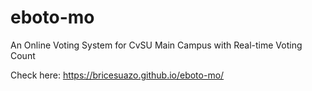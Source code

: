 # eboto-mo
An Online Voting System for CvSU Main Campus with Real-time Voting Count

Check here:
https://bricesuazo.github.io/eboto-mo/
